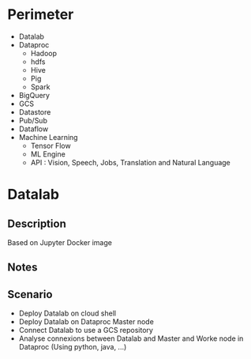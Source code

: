 # Perimeter
 - Datalab
 - Dataproc
   - Hadoop
   - hdfs
   - Hive
   - Pig
   - Spark
 - BigQuery
 - GCS
 - Datastore
 - Pub/Sub
 - Dataflow
 - Machine Learning
   - Tensor Flow
   - ML Engine
   - API : Vision, Speech, Jobs, Translation and Natural Language
 

# Datalab
## Description
Based on Jupyter
Docker image

## Notes


## Scenario
- Deploy Datalab on cloud shell
- Deploy Datalab on Dataproc Master node
- Connect Datalab to use a GCS repository
- Analyse connexions between Datalab and Master and Worke node in Dataproc (Using python, java, ...)




